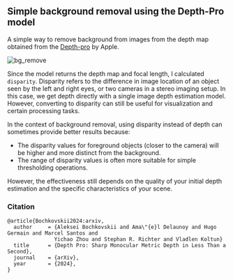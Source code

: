 ## Simple background removal using the Depth-Pro model

A simple way to remove background from images from the depth map obtained from the [Depth-pro](https://huggingface.co/apple/DepthPro) by Apple. 

![bg_remove](https://github.com/user-attachments/assets/93ef6051-8ac5-4785-bc11-a4832a426df7)

Since the model returns the depth map and focal length, I calculated `disparity`. Disparity refers to the difference in image location of an object seen by the left and right eyes, or two cameras in a stereo imaging setup. 
In this case, we get depth directly with a single image depth estimation model. However, converting to disparity can still be useful for visualization and certain processing tasks.

In the context of background removal, using disparity instead of depth can sometimes provide better results because:

- The disparity values for foreground objects (closer to the camera) will be higher and more distinct from the background.
- The range of disparity values is often more suitable for simple thresholding operations.

However, the effectiveness still depends on the quality of your initial depth estimation and the specific characteristics of your scene.

### Citation 

```
@article{Bochkovskii2024:arxiv,
  author     = {Aleksei Bochkovskii and Ama\"{e}l Delaunoy and Hugo Germain and Marcel Santos and
               Yichao Zhou and Stephan R. Richter and Vladlen Koltun}
  title      = {Depth Pro: Sharp Monocular Metric Depth in Less Than a Second},
  journal    = {arXiv},
  year       = {2024},
}
```

